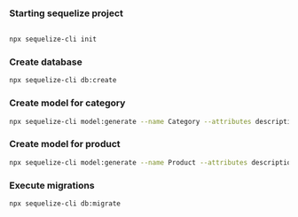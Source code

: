 ### Starting sequelize project

```bash

npx sequelize-cli init

```

### Create database

```bash
npx sequelize-cli db:create
```

### Create model for category

```bash
npx sequelize-cli model:generate --name Category --attributes description:string
```

### Create model for product

```bash
npx sequelize-cli model:generate --name Product --attributes description:string,categoryId:integer
```

### Execute migrations

```bash
npx sequelize-cli db:migrate
```
